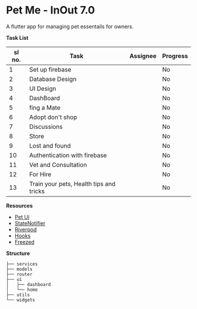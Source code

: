 # Pet Me - InOut 7.0

A flutter app for managing pet essentails for owners.

**Task List**


sl no. | Task | Assignee | Progress
-------|------|----------|---------
1      |Set up firebase |  | No
2      |Database Design |  | No
3      |UI Design  |  | No
4      | DashBoard  |  | No
5      |fing a Mate |  | No
6      |Adopt don't shop  |  | No
7      |Discussions |  | No
8      | Store |  | No
9      | Lost and found |  | No
10     | Authentication with firebase |  | No
11     |Vet and Consultation |  | No
12     | For Hire |  | No
13     | Train your pets, Health tips and tricks|  | No

**Resources**

- [Pet Ui](https://www.youtube.com/watch?v=Cg9vLhfvWBE&ab_channel=TheGrowingDeveloper)
- [StateNotifier](https://www.youtube.com/watch?v=nUF0IrEjWj0&ab_channel=RobertBrunhage)
- [Riverpod](https://www.youtube.com/watch?v=GVspNESSess&t=1s&ab_channel=RobertBrunhage)
- [Hooks](https://www.youtube.com/watch?v=A1DUBgIsCv8&ab_channel=RobertBrunhage)
- [Freezed](https://www.youtube.com/watch?v=3HY6uFewwi4&t=921s&ab_channel=LearnFlutterCode)


**Structure**

```
├── services
├── models
├── router
├── ui
│   ├── dashboard
│   └── home
├── utils
└── widgets
```